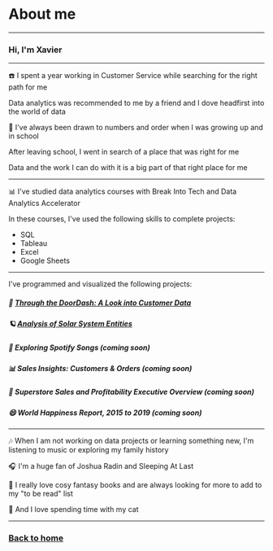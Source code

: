 # About me

---
### Hi, I'm Xavier

---
☎️ I spent a year working in Customer Service while searching for the right path for me

Data analytics was recommended to me by a friend and I dove headfirst into the world of data

🔢 I've always been drawn to numbers and order when I was growing up and in school

After leaving school, I went in search of a place that was right for me

Data and the work I can do with it is a big part of that right place for me

---
📊 I've studied data analytics courses with Break Into Tech and Data Analytics Accelerator

In these courses, I've used the following skills to complete projects:
<ul>
  <li>SQL</li>
  <li>Tableau</li>
  <li>Excel</li>
  <li>Google Sheets</li>
</ul>

---
I've programmed and visualized the following projects:
##### 🍕 [Through the DoorDash: A Look into Customer Data](/doordash)
##### 🪐 [Analysis of Solar System Entities](/solarsystem)
##### 🎼 Exploring Spotify Songs (coming soon)
##### 📊 Sales Insights: Customers & Orders (coming soon)
##### 🏪 Superstore Sales and Profitability Executive Overview (coming soon)
##### 😄 World Happiness Report, 2015 to 2019 (coming soon)

---
🎶 When I am not working on data projects or learning something new, I'm listening to music or exploring my family history

🎧 I'm a huge fan of Joshua Radin and Sleeping At Last

📖 I really love cosy fantasy books and are always looking for more to add to my "to be read" list

🐾 And I love spending time with my cat

---

### [Back to home](/index)
